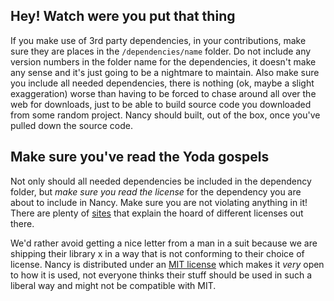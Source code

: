 ## Hey! Watch were you put that thing

If you make use of 3rd party dependencies, in your contributions, make sure they are places in the `/dependencies/name` folder. Do not include any version numbers in the folder name for the dependencies, it doesn't make any sense and it's just going to be a nightmare to maintain. Also make sure you include all needed dependencies, there is nothing (ok, maybe a slight exaggeration) worse than having to be forced to chase around all over the web for downloads, just to be able to build source code you downloaded from some random project. Nancy should built, out of the box, once you've pulled down the source code.

## Make sure you've read the Yoda gospels

Not only should all needed dependencies be included in the dependency folder, but _make sure you read the license_ for the dependency you are about to include in Nancy. Make sure you are not violating anything in it! There are plenty of [sites](http://www.opensource.org/licenses/alphabetical) that explain the hoard of different licenses out there.

We'd rather avoid getting a nice letter from a man in a suit because we are shipping their library x in a way that is not conforming to their choice of license. Nancy is distributed under an [MIT license](http://www.opensource.org/licenses/mit-license.php) which makes it _very_ open to how it is used, not everyone thinks their stuff should be used in such a liberal way and might not be compatible with MIT.



